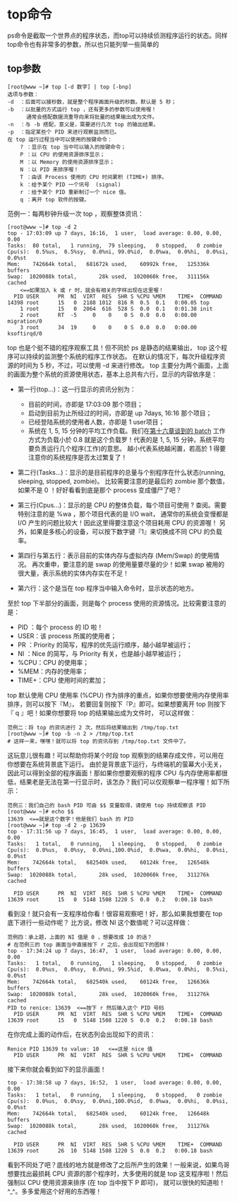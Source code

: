 # top命令

ps命令是截取一个世界点的程序状态，而top可以持续侦测程序运行的状态。同样top命令也有非常多的参数，所以也只能列举一些简单的

## top参数

```
[root@www ~]# top [-d 数字] | top [-bnp]
选项与参数：
-d  ：后面可以接秒数，就是整个程序画面升级的秒数。默认是 5 秒；
-b  ：以批量的方式运行 top ，还有更多的参数可以使用喔！
      通常会搭配数据流重导向来将批量的结果输出成为文件。
-n  ：与 -b 搭配，意义是，需要进行几次 top 的输出结果。
-p  ：指定某些个 PID 来进行观察监测而已。
在 top 运行过程当中可以使用的按键命令：
	? ：显示在 top 当中可以输入的按键命令；
	P ：以 CPU 的使用资源排序显示；
	M ：以 Memory 的使用资源排序显示；
	N ：以 PID 来排序喔！
	T ：由该 Process 使用的 CPU 时间累积 (TIME+) 排序。
	k ：给予某个 PID 一个讯号  (signal)
	r ：给予某个 PID 重新制订一个 nice 值。
	q ：离开 top 软件的按键。
```

范例一：每两秒钟升级一次 top ，观察整体资讯：

```
[root@www ~]# top -d 2
top - 17:03:09 up 7 days, 16:16,  1 user,  load average: 0.00, 0.00, 0.00
Tasks:  80 total,   1 running,  79 sleeping,   0 stopped,   0 zombie
Cpu(s):  0.5%us,  0.5%sy,  0.0%ni, 99.0%id,  0.0%wa,  0.0%hi,  0.0%si,  0.0%st
Mem:    742664k total,   681672k used,    60992k free,   125336k buffers
Swap:  1020088k total,       28k used,  1020060k free,   311156k cached
    <==如果加入 k 或 r 时，就会有相关的字样出现在这里喔！
  PID USER      PR  NI  VIRT  RES  SHR S %CPU %MEM    TIME+  COMMAND     
14398 root      15   0  2188 1012  816 R  0.5  0.1   0:00.05 top
    1 root      15   0  2064  616  528 S  0.0  0.1   0:01.38 init
    2 root      RT  -5     0    0    0 S  0.0  0.0   0:00.00 migration/0
    3 root      34  19     0    0    0 S  0.0  0.0   0:00.00 ksoftirqd/0
```

top 也是个挺不错的程序观察工具！但不同於 ps 是静态的结果输出， top 这个程序可以持续的监测整个系统的程序工作状态。 在默认的情况下，每次升级程序资源的时间为 5 秒，不过，可以使用 -d 来进行修改。 top 主要分为两个画面，上面的画面为整个系统的资源使用状态，基本上总共有六行，显示的内容依序是：

- 第一行(top...)：这一行显示的资讯分别为：

  - 目前的时间，亦即是 17:03:09 那个项目；
  - 启动到目前为止所经过的时间，亦即是 up 7days, 16:16 那个项目；
  - 已经登陆系统的使用者人数，亦即是 1 user项目；
  - 系统在 1, 5, 15 分钟的平均工作负载。我们在[第十六章谈到的 batch](http://cn.linux.vbird.org/linux_basic/0430cron.php#batch) 工作方式为负载小於 0.8 就是这个负载罗！代表的是 1, 5, 15 分钟，系统平均要负责运行几个程序(工作)的意思。 越小代表系统越闲置，若高於 1 得要注意你的系统程序是否太过繁复了！

- 第二行(Tasks...)：显示的是目前程序的总量与个别程序在什么状态(running, sleeping, stopped, zombie)。 比较需要注意的是最后的 zombie 那个数值，如果不是 0 ！好好看看到底是那个 process 变成僵尸了吧？

  

- 第三行(Cpus...)：显示的是 CPU 的整体负载，每个项目可使用 ? 查阅。需要特别注意的是 %wa ，那个项目代表的是 I/O wait， 通常你的系统会变慢都是 I/O 产生的问题比较大！因此这里得要注意这个项目耗用 CPU 的资源喔！ 另外，如果是多核心的设备，可以按下数字键『1』来切换成不同 CPU 的负载率。

  

- 第四行与第五行：表示目前的实体内存与虚拟内存 (Mem/Swap) 的使用情况。 再次重申，要注意的是 swap 的使用量要尽量的少！如果 swap 被用的很大量，表示系统的实体内存实在不足！

  

- 第六行：这个是当在 top 程序当中输入命令时，显示状态的地方。

至於 top 下半部分的画面，则是每个 process 使用的资源情况。比较需要注意的是：

- PID ：每个 process 的 ID 啦！
- USER：该 process 所属的使用者；
- PR ：Priority 的简写，程序的优先运行顺序，越小越早被运行；
- NI ：Nice 的简写，与 Priority 有关，也是越小越早被运行；
- %CPU：CPU 的使用率；
- %MEM：内存的使用率；
- TIME+：CPU 使用时间的累加；

top 默认使用 CPU 使用率 (%CPU) 作为排序的重点，如果你想要使用内存使用率排序，则可以按下『M』， 若要回复则按下『P』即可。如果想要离开 top 则按下『 q 』吧！如果你想要将 top 的结果输出成为文件时， 可以这样做：

```
范例二：将 top 的资讯进行 2 次，然后将结果输出到 /tmp/top.txt
[root@www ~]# top -b -n 2 > /tmp/top.txt
# 这样一来，嘿嘿！就可以将 top 的资讯存到 /tmp/top.txt 文件中了。
```

这玩意儿很有趣！可以帮助你将某个时段 top 观察到的结果存成文件，可以用在你想要在系统背景底下运行。 由於是背景底下运行，与终端机的萤幕大小无关，因此可以得到全部的程序画面！那如果你想要观察的程序 CPU 与内存使用率都很低，结果老是无法在第一行显示时，该怎办？我们可以仅观察单一程序喔！如下所示：

```
范例三：我们自己的 bash PID 可由 $$ 变量取得，请使用 top 持续观察该 PID
[root@www ~]# echo $$
13639  <==就是这个数字！他是我们 bash 的 PID
[root@www ~]# top -d 2 -p 13639
top - 17:31:56 up 7 days, 16:45,  1 user,  load average: 0.00, 0.00, 0.00
Tasks:   1 total,   0 running,   1 sleeping,   0 stopped,   0 zombie
Cpu(s):  0.0%us,  0.0%sy,  0.0%ni,100.0%id,  0.0%wa,  0.0%hi,  0.0%si,  0.0%st
Mem:    742664k total,   682540k used,    60124k free,   126548k buffers
Swap:  1020088k total,       28k used,  1020060k free,   311276k cached

  PID USER      PR  NI  VIRT  RES  SHR S %CPU %MEM    TIME+  COMMAND
13639 root      15   0  5148 1508 1220 S  0.0  0.2   0:00.18 bash
```

看到没！就只会有一支程序给你看！很容易观察吧！好，那么如果我想要在 top 底下进行一些动作呢？ 比方说，修改 NI 这个数值呢？可以这样做：

```
范例四：承上题，上面的 NI 值是 0 ，想要改成 10 的话？
# 在范例三的 top 画面当中直接按下 r 之后，会出现如下的图样！
top - 17:34:24 up 7 days, 16:47,  1 user,  load average: 0.00, 0.00, 0.00
Tasks:   1 total,   0 running,   1 sleeping,   0 stopped,   0 zombie
Cpu(s):  0.0%us,  0.0%sy,  0.0%ni, 99.5%id,  0.0%wa,  0.0%hi,  0.5%si,  0.0%st
Mem:    742664k total,   682540k used,    60124k free,   126636k buffers
Swap:  1020088k total,       28k used,  1020060k free,   311276k cached
PID to renice: 13639  <==按下 r 然后输入这个 PID 号码
  PID USER      PR  NI  VIRT  RES  SHR S %CPU %MEM    TIME+  COMMAND
13639 root      15   0  5148 1508 1220 S  0.0  0.2   0:00.18 bash
```

在你完成上面的动作后，在状态列会出现如下的资讯：

```
Renice PID 13639 to value: 10   <==这是 nice 值
  PID USER      PR  NI  VIRT  RES  SHR S %CPU %MEM    TIME+  COMMAND
```

接下来你就会看到如下的显示画面！

```
top - 17:38:58 up 7 days, 16:52,  1 user,  load average: 0.00, 0.00, 0.00
Tasks:   1 total,   0 running,   1 sleeping,   0 stopped,   0 zombie
Cpu(s):  0.0%us,  0.0%sy,  0.0%ni,100.0%id,  0.0%wa,  0.0%hi,  0.0%si,  0.0%st
Mem:    742664k total,   682540k used,    60124k free,   126648k buffers
Swap:  1020088k total,       28k used,  1020060k free,   311276k cached

  PID USER      PR  NI  VIRT  RES  SHR S %CPU %MEM    TIME+  COMMAND
13639 root      26  10  5148 1508 1220 S  0.0  0.2   0:00.18 bash
```

看到不同处了吧？底线的地方就是修改了之后所产生的效果！一般来说，如果鸟哥想要找出最损耗 CPU 资源的那个程序时，大多使用的就是 top 这支程序啦！然后强制以 CPU 使用资源来排序 (在 top 当中按下 P 即可)， 就可以很快的知道啦！ ^_^。多多爱用这个好用的东西喔！